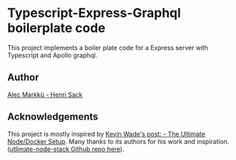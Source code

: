# Typescript-Express-Graphql boilerplate code

This project implements a boiler plate code for a Express server with Typescript and Apollo graphql.

## Author

[Alec Markkü - Henri Sack](https://github.com/orgs/brentsys)

## Acknowledgements

This project is mostly inspired by [Kevin Wade's post: - The Ultimate Node/Docker Setup](https://kevinwwwade.medium.com/the-ultimate-node-docker-setup-step-by-step-2023-update-4fd9dd8be48b).
Many thanks to its authors for his work and inspiration.  ([utlimate-node-stack Github repo here](https://github.com/mrwade/ultimate-node-stack)).